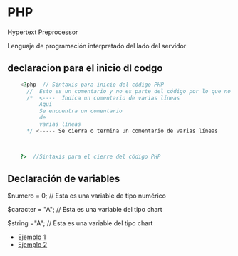 # PHP

Hypertext Preprocessor

Lenguaje de programación interpretado  del lado del servidor

## declaracion para el inicio dl codgo
```php
    <?php  // Sintaxis para inicio del código PHP
      //  Esto es un comentario y no es parte del código por lo que no es interpretado por el compilador
      /*  <----  Índica un comentario de varias líneas 
          Aquí
          Se encuentra un comentario
          de
          varias líneas
      */ <----- Se cierra o termina un comentario de varias líneas

     

    ?>  //Sintaxis para el cierre del código PHP

```

## Declaración de variables

   $numero = 0; // Esta es una variable de tipo numérico

   $caracter = "A"; // Esta es una variable del tipo chart

   $string ="A";   // Esta es una variable del tipo chart


- [Ejemplo 1](https://github.com/refudhys/Curso-de-Inicio-PHP/blob/master/Programaci%C3%B3n%20PHP/Ejemplo-1.md "Ejercicio 1")  
- [Ejemplo 2](https://github.com/refudhys/Curso-de-Inicio-PHP/blob/master/Programaci%C3%B3n%20PHP/Ejemplo-2.md "Ejercicio 2")  

   
